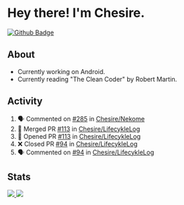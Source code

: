 # Hey there! I'm Chesire.

[![Github Badge](https://img.shields.io/badge/-Github-000?style=flat-square&logo=Github&logoColor=white&link=https://github.com/chesire)](https://github.com/chesire)

## About
<!-- Uses https://github.com/Chesire/natemoo-re -->
* Currently working on Android.
* Currently reading "The Clean Coder" by Robert Martin.
<!--
* Currently listening to: 
<a href="https://natemoo-re-iirbxe7wf.vercel.app/now-playing?open">
    <img src="https://natemoo-re-iirbxe7wf.vercel.app/now-playing" width="256" height="64" alt="Now Playing">
</a>  
-->

## Activity
<!-- Uses https://github.com/jamesgeorge007/github-activity-readme -->
<!--START_SECTION:activity-->
1. 🗣 Commented on [#285](https://github.com//Chesire/Nekome/issues/285) in [Chesire/Nekome](https://github.com//Chesire/Nekome)
2. 🎉 Merged PR [#113](https://github.com//Chesire/LifecykleLog/pull/113) in [Chesire/LifecykleLog](https://github.com//Chesire/LifecykleLog)
3. 💪 Opened PR [#113](https://github.com//Chesire/LifecykleLog/pull/113) in [Chesire/LifecykleLog](https://github.com//Chesire/LifecykleLog)
4. ❌ Closed PR [#94](https://github.com//Chesire/LifecykleLog/pull/94) in [Chesire/LifecykleLog](https://github.com//Chesire/LifecykleLog)
5. 🗣 Commented on [#94](https://github.com//Chesire/LifecykleLog/issues/94) in [Chesire/LifecykleLog](https://github.com//Chesire/LifecykleLog)
<!--END_SECTION:activity-->

## Stats
<a href="https://github-readme-stats.vercel.app/api/top-langs/?username=chesire&theme=tokyonight">
    <img src="https://github-readme-stats.vercel.app/api/top-langs/?username=chesire&layout=compact&theme=tokyonight" >
</a>
<a href="https://github-readme-stats.vercel.app/api?username=chesire&show_icons=true&theme=tokyonight">
    <img src="https://github-readme-stats.vercel.app/api?username=chesire&show_icons=true&theme=tokyonight" >
</a>  
